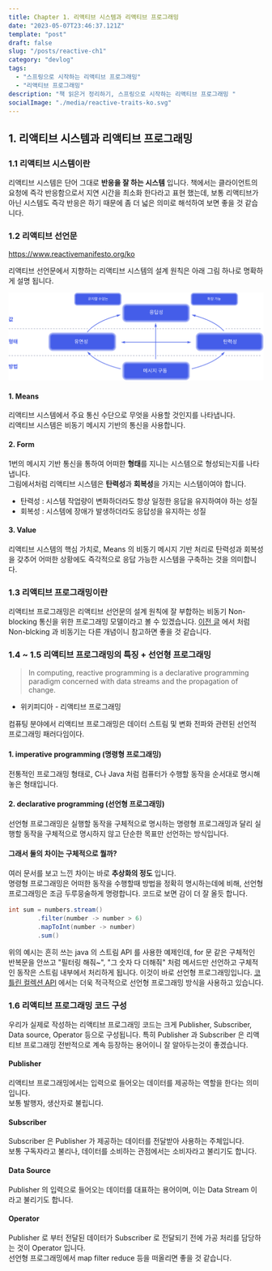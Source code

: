 ```yaml
---
title: Chapter 1. 리액티브 시스템과 리액티브 프로그래밍
date: "2023-05-07T23:46:37.121Z"
template: "post"
draft: false
slug: "/posts/reactive-ch1"
category: "devlog"
tags:
  - "스프링으로 시작하는 리액티브 프로그래밍"
  - "리액티브 프로그래밍"
description: "책 읽은거 정리하기, 스프링으로 시작하는 리액티브 프로그래밍 "
socialImage: "./media/reactive-traits-ko.svg"
---
```


## 1. 리액티브 시스템과 리액티브 프로그래밍
### 1.1 리액티브 시스템이란
리액티브 시스템은 단어 그대로 **반응을 잘 하는 시스템** 입니다.
책에서는 클라이언트의 요청에 즉각 반응함으로서 지연 시간을 최소화 한다라고 표현 했는데, 보통 리액티브가 아닌 시스템도 즉각 반응은 하기 때문에 좀 더 넓은 의미로 해석하여 보면 좋을 것 같습니다.

### 1.2 리액티브 선언문 
https://www.reactivemanifesto.org/ko

리액티브 선언문에서 지향하는 리액티브 시스템의 설계 원칙은 아래 그림 하나로 명확하게 설명 됩니다.

![reactive-traits-ko](./media/reactive-traits-ko.svg)

#### 1. Means 
리액티브 시스템에서 주요 통신 수단으로 무엇을 사용할 것인지를 나타냅니다.  
리액티브 시스템은 비동기 메시지 기반의 통신을 사용합니다.

#### 2. Form 
1번의 메시지 기반 통신을 통하여 어떠한 **형태**를 지니는 시스템으로 형성되는지를 나타냅니다.  
그림에서처럼 리액티브 시스템은 **탄력성**과 **회복성**을 가지는 시스템이여야 합니다.

- 탄력성 : 시스템 작업량이 변화하더라도 항상 일정한 응답을 유지하여야 하는 성질
- 회복성 : 시스템에 장애가 발생하더라도 응답성을 유지하는 성질

#### 3. Value
리액티브 시스템의 핵심 가치로, Means 의 비동기 메시지 기반 처리로 탄력성과 회복성을 갖추어 어떠한 상황에도 즉각적으로 응답 가능한 시스템을 구축하는 것을 의미합니다.

### 1.3 리액티브 프로그래밍이란 
리액티브 프로그래밍은 리액티브 선언문의 설계 원칙에 잘 부합하는 비동기 Non-blocking 통신을 위한 프로그래밍 모델이라고 볼 수 있겠습니다. [이전 글](https://donsworkout.github.io/posts/async-nonblocking) 에서 처럼 Non-blcking 과 비동기는 다른 개념이니 참고하면 좋을 것 같습니다.

### 1.4 ~ 1.5 리액티브 프로그래밍의 특징 + 선언형 프로그래밍
> In computing, reactive programming is a declarative programming paradigm concerned with data streams and the propagation of change.
* 위키피디아 - 리액티브 프로그래밍

컴퓨팅 분야에서 리액티브 프로그래밍은 데이터 스트림 및 변화 전파와 관련된 선언적 프로그래밍 패러다임이다.

#### 1. imperative programming (명령형 프로그래밍)
전통적인 프로그래밍 형태로, C나 Java 처럼 컴퓨터가 수행할 동작을 순서대로 명시해 놓은 형태입니다.

#### 2. declarative programming (선언형 프로그래밍)
선언형 프로그래밍은 실행할 동작을 구체적으로 명시하는 명령형 프로그래밍과 달리 실행할 동작을 구체적으로 명시하지 않고 단순한 목표만 선언하는 방식입니다. 

#### 그래서 둘의 차이는 구체적으로 뭘까?

여러 문서를 보고 느낀 차이는 바로 **추상화의 정도** 입니다.  
명령형 프로그래밍은 어떠한 동작을 수행할때 방법을 정확히 명시하는데에 비해, 선언형 프로그래밍은 조금 두루뭉술하게 명령합니다.
코드로 보면 감이 더 잘 올듯 합니다.

~~~java
int sum = numbers.stream()
        .filter(number -> number > 6)
        .mapToInt(number -> number)
        .sum()
~~~

위의 예시는 흔히 쓰는 java 의 스트림 API 를 사용한 예제인데, for 문 같은 구체적인 반복문을 안쓰고 "필터링 해줘~", "그 숫자 다 더해줘" 처럼 메서드만 선언하고 구체적인 동작은 스트림 내부에서 처리하게 됩니다. 이것이 바로 선언형 프로그래밍입니다. [코틀린 컬렉션 API](https://kotlinlang.org/docs/collections-overview.html) 에서는 더욱 적극적으로 선언형 프로그래밍 방식을 사용하고 있습니다. 

### 1.6 리액티브 프로그래밍 코드 구성
우리가 실제로 작성하는 리액티브 프로그래밍 코드는 크게 Publisher, Subscriber, Data source, Operator 등으로 구성됩니다.
특히 Publisher 과 Subscriber 은 리액티브 프로그래밍 전반적으로 계속 등장하는 용어이니 잘 알아두는것이 좋겠습니다.

#### Publisher
리액티브 프로그래밍에서는 입력으로 들어오는 데이터를 제공하는 역할을 한다는 의미입니다.  
보통 발행자, 생산자로 불립니다.

#### Subscriber
Subscriber 은 Publisher 가 제공하는 데이터를 전달받아 사용하는 주체입니다.  
보통 구독자라고 불리나, 데이터를 소비하는 관점에서는 소비자라고 불리기도 합니다.

#### Data Source
Publisher 의 입력으로 들어오는 데이터를 대표하는 용어이며, 이는 Data Stream 이라고 불리기도 합니다.  

#### Operator
Publisher 로 부터 전달된 데이터가 Subscriber 로 전달되기 전에 가공 처리를 담당하는 것이 Operator 입니다.  
선언형 프로그래밍에서 map filter reduce 등을 떠올리면 좋을 것 같습니다. 
